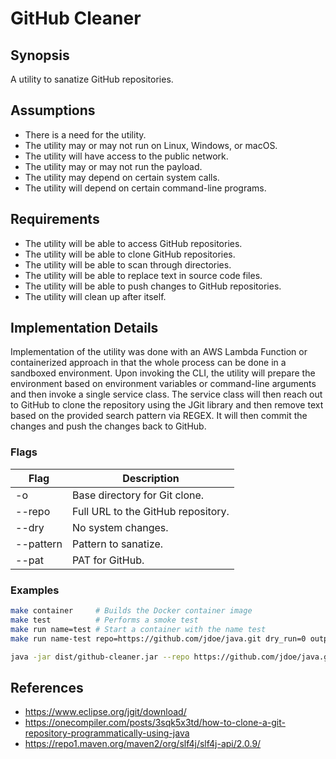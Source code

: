 # GitHub Cleaner

## Synopsis
A utility to sanatize  GitHub repositories.

## Assumptions
* There is a need for the utility.
* The utility may or may not run on Linux, Windows, or macOS.
* The utility will have access to the public network.
* The utility may or may not run the payload.
* The utility may depend on certain system calls.
* The utility will depend on certain command-line programs.

## Requirements
* The utility will be able to access GitHub repositories.
* The utility will be able to clone GitHub repositories.
* The utility will be able to scan through directories.
* The utility will be able to replace text in source code files.
* The utility will be able to push changes to GitHub repositories.
* The utility will clean up after itself.

## Implementation Details
Implementation of the utility was done with an AWS Lambda Function or containerized approach in that the whole process can be done in a sandboxed environment.  Upon invoking the CLI, the utility will prepare the environment based on environment variables or command-line arguments and then invoke a single service class.  The service class will then reach out to GitHub to clone the repository using the JGit library and then remove text based on the provided search pattern via REGEX.  It will then commit the changes and push the changes back to GitHub.

### Flags
| Flag            | Description
| -- | -- |
| -o              | Base directory for Git clone.      |
| --repo          | Full URL to the GitHub repository. |
| --dry           | No system changes.                 |
| --pattern       | Pattern to sanatize.               |
| --pat           | PAT for GitHub.                    |

### Examples
```sh
make container     # Builds the Docker container image
make test          # Performs a smoke test
make run name=test # Start a container with the name test
make run name-test repo=https://github.com/jdoe/java.git dry_run=0 output_path=./output pattern=test123
```

```sh
java -jar dist/github-cleaner.jar --repo https://github.com/jdoe/java.git --dry 0 123123123123123
```

## References
* https://www.eclipse.org/jgit/download/
* https://onecompiler.com/posts/3sqk5x3td/how-to-clone-a-git-repository-programmatically-using-java
* https://repo1.maven.org/maven2/org/slf4j/slf4j-api/2.0.9/
